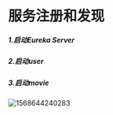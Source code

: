 # 服务注册和发现

##### 1.启动Eureka Server

##### 2.启动user

##### 3.启动movie

![1568644240283](https://raw.githubusercontent.com/pzygit/SpringCloudStart/master/image/1568644240283.png)